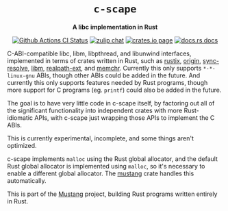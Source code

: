 <div align="center">
  <h1><code>c-scape</code></h1>

  <p>
    <strong>A libc implementation in Rust</strong>
  </p>

  <p>
    <a href="https://github.com/sunfishcode/mustang/actions?query=workflow%3ACI"><img src="https://github.com/sunfishcode/mustang/workflows/CI/badge.svg" alt="Github Actions CI Status" /></a>
    <a href="https://bytecodealliance.zulipchat.com/#narrow/stream/206238-general"><img src="https://img.shields.io/badge/zulip-join_chat-brightgreen.svg" alt="zulip chat" /></a>
    <a href="https://crates.io/crates/c-scape"><img src="https://img.shields.io/crates/v/c-scape.svg" alt="crates.io page" /></a>
    <a href="https://docs.rs/c-scape"><img src="https://docs.rs/c-scape/badge.svg" alt="docs.rs docs" /></a>
  </p>
</div>

C-ABI-compatible libc, libm, libpthread, and libunwind interfaces, implemented
in terms of crates written in Rust, such as [rustix], [origin], [sync-resolve],
[libm], [realpath-ext], and [memchr]. Currently this only supports
`*-*-linux-gnu` ABIs, though other ABIs could be added in the future. And
currently this only supports features needed by Rust programs, though more
support for C programs (eg. `printf`) could also be added in the future.

The goal is to have very little code in c-scape itself, by factoring out all of
the significant functionality into independent crates with more Rust-idiomatic
APIs, with c-scape just wrapping those APIs to implement the C ABIs.

This is currently experimental, incomplete, and some things aren't optimized.

c-scape implements `malloc` using the Rust global allocator, and the default
Rust global allocator is implemented using `malloc`, so it's necessary to
enable a different global allocator. The [mustang] crate handles this
automatically.

This is part of the [Mustang] project, building Rust programs written entirely
in Rust.

[Mustang]: https://github.com/sunfishcode/mustang/
[rustix]: https://crates.io/crates/rustix
[origin]: https://crates.io/crates/origin
[sync-resolve]: https://crates.io/crates/sync-resolve
[libm]: https://crates.io/crates/libm
[realpath-ext]: https://crates.io/crates/realpath-ext
[memchr]: https://crates.io/crates/memchr
[mustang]: https://crates.io/crates/mustang
